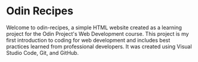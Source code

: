 <h1>Odin Recipes</h1>
Welcome to odin-recipes, a simple HTML website created as a learning project for the Odin Project's Web Development course. This project is my first introduction to coding for web development and includes best practices learned from professional developers. It was created using Visual Studio Code, Git, and GitHub.

